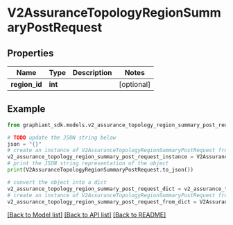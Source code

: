 # V2AssuranceTopologyRegionSummaryPostRequest


## Properties

Name | Type | Description | Notes
------------ | ------------- | ------------- | -------------
**region_id** | **int** |  | [optional] 

## Example

```python
from graphiant_sdk.models.v2_assurance_topology_region_summary_post_request import V2AssuranceTopologyRegionSummaryPostRequest

# TODO update the JSON string below
json = "{}"
# create an instance of V2AssuranceTopologyRegionSummaryPostRequest from a JSON string
v2_assurance_topology_region_summary_post_request_instance = V2AssuranceTopologyRegionSummaryPostRequest.from_json(json)
# print the JSON string representation of the object
print(V2AssuranceTopologyRegionSummaryPostRequest.to_json())

# convert the object into a dict
v2_assurance_topology_region_summary_post_request_dict = v2_assurance_topology_region_summary_post_request_instance.to_dict()
# create an instance of V2AssuranceTopologyRegionSummaryPostRequest from a dict
v2_assurance_topology_region_summary_post_request_from_dict = V2AssuranceTopologyRegionSummaryPostRequest.from_dict(v2_assurance_topology_region_summary_post_request_dict)
```
[[Back to Model list]](../README.md#documentation-for-models) [[Back to API list]](../README.md#documentation-for-api-endpoints) [[Back to README]](../README.md)


